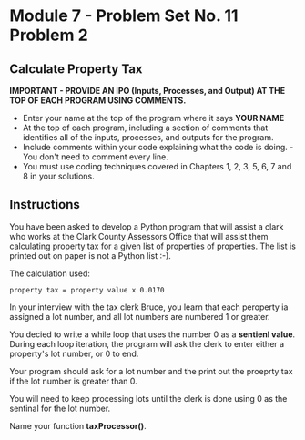 # Module 7 - Problem Set No. 11 Problem 2

## Calculate Property Tax

**IMPORTANT - PROVIDE AN IPO (Inputs, Processes, and Output) AT THE TOP OF EACH PROGRAM USING COMMENTS.**

- Enter your name at the top of the program where it says **YOUR NAME**
- At the top of each program, including a section of comments that identifies all of the inputs, processes, and outputs for the program.
- Include comments within your code explaining what the code is doing. - You don't need to comment every line.
- You must use coding techniques covered in Chapters 1, 2, 3, 5, 6, 7 and 8 in your solutions.

## Instructions

You have been asked to develop a Python program that will assist a clark who works at the Clark County Assessors Office that will assist them calculating property tax for a given list of properties of properties. The list is printed out on paper is not a Python list :-).

The calculation used:

```text
property tax = property value x 0.0170
```

In your interview with the tax clerk Bruce, you learn that each peroperty ia assigned a lot number, and all lot numbers are numbered 1 or greater. 

You decied to write a while loop that uses the number 0 as a **sentienl value**. During each loop iteration, the program will ask the clerk to enter either a property's lot number, or 0 to end.

Your program should ask for a lot number and the print out the proeprty tax if the lot number is greater than 0.

You will need to keep processing lots until the clerk is done using 0 as the sentinal for the lot number.

Name your function **taxProcessor()**.